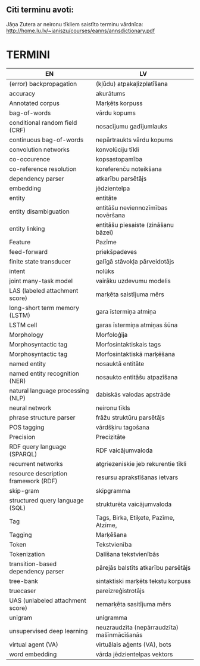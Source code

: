 ## Citi terminu avoti:
Jāņa Zutera ar neironu tīkliem saistīto terminu vārdnīca:  
http://home.lu.lv/~janiszu/courses/eanns/annsdictionary.pdf


# TERMINI
EN | LV
--- | ---
(error) backpropagation | (kļūdu) atpakaļizplatīšana
accuracy | akurātums
Annotated corpus | Marķēts korpuss
bag-of-words | vārdu kopums
conditional random field (CRF) | nosacījumu gadījumlauks
continuous bag-of-words | nepārtraukts vārdu kopums
convolution networks | konvolūciju tīkli
co-occurence | kopsastopamība
co-reference resolution | koreferenču noteikšana
dependency parser | atkarību parsētājs
embedding | jēdzientelpa
entity | entitāte
entity disambiguation | entitāšu neviennozīmības novēršana
entity linking | entitāšu piesaiste (zināšanu bāzei)
Feature | Pazīme
feed-forward |  priekšpadeves
finite state transducer | galīgā stāvokļa pārveidotājs
intent | nolūks
joint many-task model | vairāku uzdevumu modelis
LAS (labeled attachment score) | marķēta saistījuma mērs
long-short term memory (LSTM) | gara īstermiņa atmiņa
LSTM cell | garas īstermiņa atmiņas šūna
Morphology | Morfoloģija
Morphosyntactic tag | Morfosintaktiskais tags
Morphosyntactic tag | Morfosintaktiskā marķēšana
named entity | nosauktā entitāte
named entity recognition (NER) | nosaukto entitāšu atpazīšana
natural language processing (NLP) | dabiskās valodas apstrāde
neural network | neironu tīkls
phrase structure parser | frāžu struktūru parsētājs
POS tagging | vārdšķiru tagošana
Precision | Precizitāte
RDF query language (SPARQL) | RDF vaicājumvaloda
recurrent networks | atgriezeniskie jeb rekurentie tīkli
resource description framework (RDF) | resursu aprakstīšanas ietvars
skip-gram | skipgramma
structured query language (SQL) | strukturēta vaicājumvaloda
Tag | Tags, Birka, Etiķete, Pazīme, Atzīme, 
Tagging | Marķēšana
Token | Tekstvienība
Tokenization | Dalīšana tekstvienībās
transition-based dependency parser | pārejās balstīts atkarību parsētājs
tree-bank | sintaktiski marķēts tekstu korpuss
truecaser | pareizreģistrotājs
UAS (unlabeled attachment score) | nemarķēta sasitījuma mērs
unigram | unigramma
unsupervised deep learning | neuzraudzīta (nepārraudzīta) mašīnmācīšanās
virtual agent (VA) | virtuālais aģents (VA), bots
word embedding | vārda jēdzientelpas vektors
